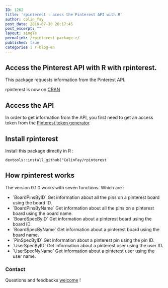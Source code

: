 ```yaml
---
ID: 1262
title: 'rpinterest : acess the Pinterest API with R'
author: colin_fay
post_date: 2016-07-30 20:17:45
post_excerpt: ""
layout: single
permalink: /rpinterest-package-r/
published: true
categories : r-blog-en
---
```

## Access the Pinterest API with R with rpinterest. <!--more-->
This package requests information from the Pinterest API.

rpinterest is now on <a href="https://cran.r-project.org/web/packages/rpinterest/index.html">CRAN</a>
## Access the API
In order to get information from the API, you first need to get an access token from the <a href="https://developers.pinterest.com/tools/access_token/">Pinterest token generator</a>.
## Install rpinterest
Install this package directly in R :

```{r}
devtools::install_github("ColinFay/rpinterest
```

## How rpinterest works
The version 0.1.0 works with seven functions. Which are :
<ul>
 	<li>`BoardPinsByID` Get information about all the pins on a pinterest board using the board ID.</li>
 	<li>`BoardPinsByName` Get information about all the pins on a pinterest board using the board name.</li>
 	<li>`BoardSpecByID` Get information about a pinterest board using the board ID.</li>
 	<li>`BoardSpecByName` Get information about a pinterest board using the board name.</li>
 	<li>`PinSpecByID` Get information about a pinterest pin using the pin ID.</li>
 	<li>`UserSpecByID` Get information about a pinterest user using the user ID.</li>
 	<li>`UserSpecNyName` Get information about a pinterest user using the user name.</li>
</ul>

### Contact

Questions and feedbacks <a href="mailto:contact@colinfay.me">welcome</a> !
